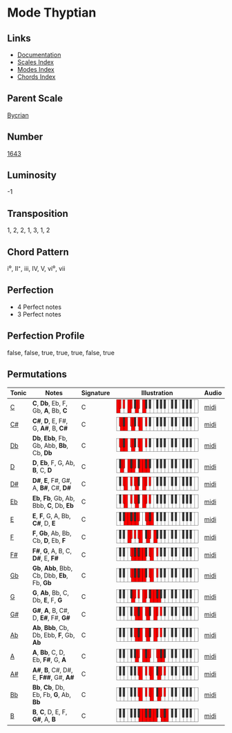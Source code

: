 # Mode Thyptian

## Links

- [Documentation](README.md)
- [Scales Index](Scales.md)
- [Modes Index](Modes.md)
- [Chords Index](Chords.md)

## Parent Scale

[Bycrian](ScaleBycrian.md)

## Number

[1643](https://ianring.com/musictheory/scales/1643)

## Luminosity

-1

## Transposition

1, 2, 2, 1, 3, 1, 2

## Chord Pattern

i⁰, II⁺, iii, IV, V, vi⁰, vii

## Perfection

- 4 Perfect notes
- 3 Perfect notes

## Perfection Profile

false, false, true, true, true, false, true

## Permutations

| Tonic | Notes | Signature | Illustration | Audio |
|-------|-------|-----------|--------------|-------|
| [C](ModeCNaturalThyptian.md) | **C**, **Db**, Eb, F, Gb, **A**, Bb, **C** | C | ![CNaturalThyptian](ModeCNaturalThyptian.png) | [midi](https://github.com/edipermadi/music/blob/main/docs/ModeCNaturalThyptian.mid?raw=true) |
| [C#](ModeCSharpThyptian.md) | **C#**, **D**, E, F#, G, **A#**, B, **C#** | C | ![CSharpThyptian](ModeCSharpThyptian.png) | [midi](https://github.com/edipermadi/music/blob/main/docs/ModeCSharpThyptian.mid?raw=true) |
| [Db](ModeDFlatThyptian.md) | **Db**, **Ebb**, Fb, Gb, Abb, **Bb**, Cb, **Db** | C | ![DFlatThyptian](ModeDFlatThyptian.png) | [midi](https://github.com/edipermadi/music/blob/main/docs/ModeDFlatThyptian.mid?raw=true) |
| [D](ModeDNaturalThyptian.md) | **D**, **Eb**, F, G, Ab, **B**, C, **D** | C | ![DNaturalThyptian](ModeDNaturalThyptian.png) | [midi](https://github.com/edipermadi/music/blob/main/docs/ModeDNaturalThyptian.mid?raw=true) |
| [D#](ModeDSharpThyptian.md) | **D#**, **E**, F#, G#, A, **B#**, C#, **D#** | C | ![DSharpThyptian](ModeDSharpThyptian.png) | [midi](https://github.com/edipermadi/music/blob/main/docs/ModeDSharpThyptian.mid?raw=true) |
| [Eb](ModeEFlatThyptian.md) | **Eb**, **Fb**, Gb, Ab, Bbb, **C**, Db, **Eb** | C | ![EFlatThyptian](ModeEFlatThyptian.png) | [midi](https://github.com/edipermadi/music/blob/main/docs/ModeEFlatThyptian.mid?raw=true) |
| [E](ModeENaturalThyptian.md) | **E**, **F**, G, A, Bb, **C#**, D, **E** | C | ![ENaturalThyptian](ModeENaturalThyptian.png) | [midi](https://github.com/edipermadi/music/blob/main/docs/ModeENaturalThyptian.mid?raw=true) |
| [F](ModeFNaturalThyptian.md) | **F**, **Gb**, Ab, Bb, Cb, **D**, Eb, **F** | C | ![FNaturalThyptian](ModeFNaturalThyptian.png) | [midi](https://github.com/edipermadi/music/blob/main/docs/ModeFNaturalThyptian.mid?raw=true) |
| [F#](ModeFSharpThyptian.md) | **F#**, **G**, A, B, C, **D#**, E, **F#** | C | ![FSharpThyptian](ModeFSharpThyptian.png) | [midi](https://github.com/edipermadi/music/blob/main/docs/ModeFSharpThyptian.mid?raw=true) |
| [Gb](ModeGFlatThyptian.md) | **Gb**, **Abb**, Bbb, Cb, Dbb, **Eb**, Fb, **Gb** | C | ![GFlatThyptian](ModeGFlatThyptian.png) | [midi](https://github.com/edipermadi/music/blob/main/docs/ModeGFlatThyptian.mid?raw=true) |
| [G](ModeGNaturalThyptian.md) | **G**, **Ab**, Bb, C, Db, **E**, F, **G** | C | ![GNaturalThyptian](ModeGNaturalThyptian.png) | [midi](https://github.com/edipermadi/music/blob/main/docs/ModeGNaturalThyptian.mid?raw=true) |
| [G#](ModeGSharpThyptian.md) | **G#**, **A**, B, C#, D, **E#**, F#, **G#** | C | ![GSharpThyptian](ModeGSharpThyptian.png) | [midi](https://github.com/edipermadi/music/blob/main/docs/ModeGSharpThyptian.mid?raw=true) |
| [Ab](ModeAFlatThyptian.md) | **Ab**, **Bbb**, Cb, Db, Ebb, **F**, Gb, **Ab** | C | ![AFlatThyptian](ModeAFlatThyptian.png) | [midi](https://github.com/edipermadi/music/blob/main/docs/ModeAFlatThyptian.mid?raw=true) |
| [A](ModeANaturalThyptian.md) | **A**, **Bb**, C, D, Eb, **F#**, G, **A** | C | ![ANaturalThyptian](ModeANaturalThyptian.png) | [midi](https://github.com/edipermadi/music/blob/main/docs/ModeANaturalThyptian.mid?raw=true) |
| [A#](ModeASharpThyptian.md) | **A#**, **B**, C#, D#, E, **F##**, G#, **A#** | C | ![ASharpThyptian](ModeASharpThyptian.png) | [midi](https://github.com/edipermadi/music/blob/main/docs/ModeASharpThyptian.mid?raw=true) |
| [Bb](ModeBFlatThyptian.md) | **Bb**, **Cb**, Db, Eb, Fb, **G**, Ab, **Bb** | C | ![BFlatThyptian](ModeBFlatThyptian.png) | [midi](https://github.com/edipermadi/music/blob/main/docs/ModeBFlatThyptian.mid?raw=true) |
| [B](ModeBNaturalThyptian.md) | **B**, **C**, D, E, F, **G#**, A, **B** | C | ![BNaturalThyptian](ModeBNaturalThyptian.png) | [midi](https://github.com/edipermadi/music/blob/main/docs/ModeBNaturalThyptian.mid?raw=true) |
